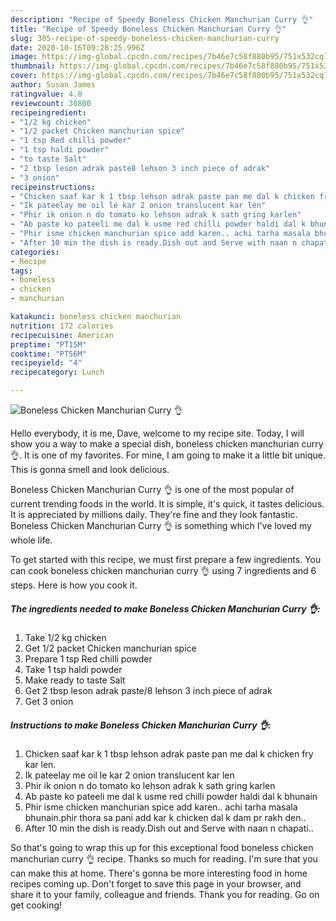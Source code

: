 ```yaml
---
description: "Recipe of Speedy Boneless Chicken Manchurian Curry 👌"
title: "Recipe of Speedy Boneless Chicken Manchurian Curry 👌"
slug: 305-recipe-of-speedy-boneless-chicken-manchurian-curry
date: 2020-10-16T09:28:25.996Z
image: https://img-global.cpcdn.com/recipes/7b46e7c58f880b95/751x532cq70/boneless-chicken-manchurian-curry-👌-recipe-main-photo.jpg
thumbnail: https://img-global.cpcdn.com/recipes/7b46e7c58f880b95/751x532cq70/boneless-chicken-manchurian-curry-👌-recipe-main-photo.jpg
cover: https://img-global.cpcdn.com/recipes/7b46e7c58f880b95/751x532cq70/boneless-chicken-manchurian-curry-👌-recipe-main-photo.jpg
author: Susan James
ratingvalue: 4.8
reviewcount: 30800
recipeingredient:
- "1/2 kg chicken"
- "1/2 packet Chicken manchurian spice"
- "1 tsp Red chilli powder"
- "1 tsp haldi powder"
- "to taste Salt"
- "2 tbsp leson adrak paste8 lehson 3 inch piece of adrak"
- "3 onion"
recipeinstructions:
- "Chicken saaf kar k 1 tbsp lehson adrak paste pan me dal k chicken fry kar len."
- "Ik pateelay me oil le kar 2 onion translucent kar len"
- "Phir ik onion n do tomato ko lehson adrak k sath gring karlen"
- "Ab paste ko pateeli me dal k usme red chilli powder haldi dal k bhunain"
- "Phir isme chicken manchurian spice add karen.. achi tarha masala bhunain.phir thora sa pani add kar k chicken dal k dam pr rakh den.."
- "After 10 min the dish is ready.Dish out and Serve with naan n chapati.."
categories:
- Recipe
tags:
- boneless
- chicken
- manchurian

katakunci: boneless chicken manchurian 
nutrition: 172 calories
recipecuisine: American
preptime: "PT15M"
cooktime: "PT56M"
recipeyield: "4"
recipecategory: Lunch

---
```



![Boneless Chicken Manchurian Curry 👌](https://img-global.cpcdn.com/recipes/7b46e7c58f880b95/751x532cq70/boneless-chicken-manchurian-curry-👌-recipe-main-photo.jpg)

Hello everybody, it is me, Dave, welcome to my recipe site. Today, I will show you a way to make a special dish, boneless chicken manchurian curry 👌. It is one of my favorites. For mine, I am going to make it a little bit unique. This is gonna smell and look delicious.

Boneless Chicken Manchurian Curry 👌 is one of the most popular of current trending foods in the world. It is simple, it's quick, it tastes delicious. It is appreciated by millions daily. They're fine and they look fantastic. Boneless Chicken Manchurian Curry 👌 is something which I've loved my whole life.




To get started with this recipe, we must first prepare a few ingredients. You can cook boneless chicken manchurian curry 👌 using 7 ingredients and 6 steps. Here is how you cook it.

<!--inarticleads1-->

##### The ingredients needed to make Boneless Chicken Manchurian Curry 👌:

1. Take 1/2 kg chicken
1. Get 1/2 packet Chicken manchurian spice
1. Prepare 1 tsp Red chilli powder
1. Take 1 tsp haldi powder
1. Make ready to taste Salt
1. Get 2 tbsp leson adrak paste/8 lehson 3 inch piece of adrak
1. Get 3 onion




<!--inarticleads2-->

##### Instructions to make Boneless Chicken Manchurian Curry 👌:

1. Chicken saaf kar k 1 tbsp lehson adrak paste pan me dal k chicken fry kar len.
1. Ik pateelay me oil le kar 2 onion translucent kar len
1. Phir ik onion n do tomato ko lehson adrak k sath gring karlen
1. Ab paste ko pateeli me dal k usme red chilli powder haldi dal k bhunain
1. Phir isme chicken manchurian spice add karen.. achi tarha masala bhunain.phir thora sa pani add kar k chicken dal k dam pr rakh den..
1. After 10 min the dish is ready.Dish out and Serve with naan n chapati..




So that's going to wrap this up for this exceptional food boneless chicken manchurian curry 👌 recipe. Thanks so much for reading. I'm sure that you can make this at home. There's gonna be more interesting food in home recipes coming up. Don't forget to save this page in your browser, and share it to your family, colleague and friends. Thank you for reading. Go on get cooking!
